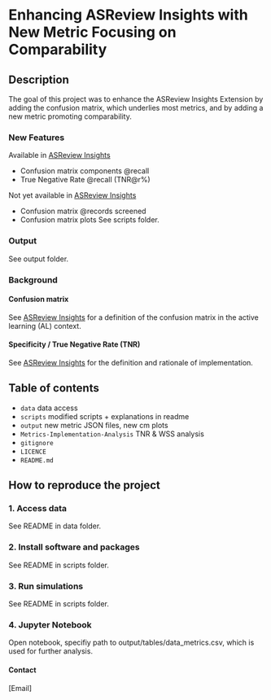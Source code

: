 
# Enhancing ASReview Insights with New Metric Focusing on Comparability
###



## Description
The goal of this project was to enhance the ASReview Insights Extension by adding the confusion matrix, which underlies most metrics, and by adding a new metric promoting comparability.

### New Features

Available in [ASReview Insights](https://github.com/asreview/asreview-insights)
- Confusion matrix components @recall 
- True Negative Rate @recall (TNR@r%) 

Not yet available in [ASReview Insights](https://github.com/asreview/asreview-insights)
- Confusion matrix @records screened
- Confusion matrix plots 
See scripts folder.


### Output

See output folder.

### Background


#### Confusion matrix

See [ASReview Insights](https://github.com/asreview/asreview-insights) for a definition of the confusion matrix in the active learning (AL) context.

#### Specificity / True Negative Rate (TNR) 

See [ASReview Insights](https://github.com/asreview/asreview-insights) for the definition and rationale of implementation.



## Table of contents

- `data` data access
- `scripts` modified scripts + explanations in readme
- `output` new metric JSON files, new cm plots 
- `Metrics-Implementation-Analysis` TNR & WSS analysis
- `gitignore`
- `LICENCE`
- `README.md`



## How to reproduce the project

### 1. Access data

See README in data folder.


### 2. Install software and packages

See README in scripts folder.

### 3. Run simulations

See README in scripts folder.

### 4. Jupyter Notebook

Open notebook, specifiy path to output/tables/data_metrics.csv, which is used for further analysis.


#### Contact 

[Email]


 


